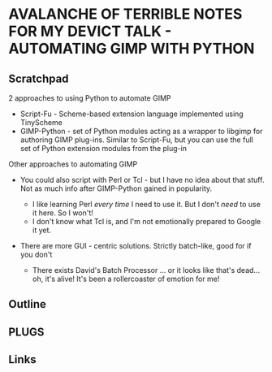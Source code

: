 
AVALANCHE OF TERRIBLE NOTES FOR MY DEVICT TALK - AUTOMATING GIMP WITH PYTHON
============================================================================

## Scratchpad

2 approaches to using Python to automate GIMP
* Script-Fu - Scheme-based extension language implemented using TinyScheme
* GIMP-Python - set of Python modules acting as a wrapper to libgimp for authoring GIMP plug-ins.  Similar to Script-Fu, but you can use the full set of Python extension modules from the plug-in

Other approaches to automating GIMP
* You could also script with Perl or Tcl - but I have no idea about that stuff.  Not as much info after GIMP-Python gained in popularity.
  * I like learning Perl *every time* I need to use it.  But I don't *need* to use it here.  So I won't!
  * I don't know what Tcl is, and I'm not emotionally prepared to Google it yet.

* There are more GUI - centric solutions.  Strictly batch-like, good for if you don't 
  * There exists David's Batch Processor ... or it looks like that's dead... oh, it's alive!  It's been a rollercoaster of emotion for me!

## Outline

## PLUGS

## Links
